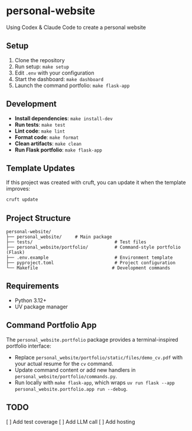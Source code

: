 # personal-website

Using Codex & Claude Code to create a personal website

## Setup

1. Clone the repository
2. Run setup: `make setup`
3. Edit `.env` with your configuration
4. Start the dashboard: `make dashboard`
5. Launch the command portfolio: `make flask-app`

## Development

- **Install dependencies**: `make install-dev`
- **Run tests**: `make test`
- **Lint code**: `make lint`
- **Format code**: `make format`
- **Clean artifacts**: `make clean`
- **Run Flask portfolio**: `make flask-app`

## Template Updates

If this project was created with cruft, you can update it when the template improves:

```bash
cruft update
```

## Project Structure

```
personal-website/
├── personal_website/     # Main package
├── tests/                               # Test files
├── personal_website/portfolio/          # Command-style portfolio (Flask)
├── .env.example                         # Environment template
├── pyproject.toml                       # Project configuration
└── Makefile                            # Development commands
```

## Requirements

- Python 3.12+
- UV package manager

## Command Portfolio App

The `personal_website.portfolio` package provides a terminal-inspired portfolio interface:

- Replace `personal_website/portfolio/static/files/demo_cv.pdf` with your actual resume for the `cv` command.
- Update command content or add new handlers in `personal_website/portfolio/commands.py`.
- Run locally with `make flask-app`, which wraps `uv run flask --app personal_website.portfolio.app run --debug`.

## TODO

[ ] Add test coverage
[ ] Add LLM call
[ ] Add hosting


